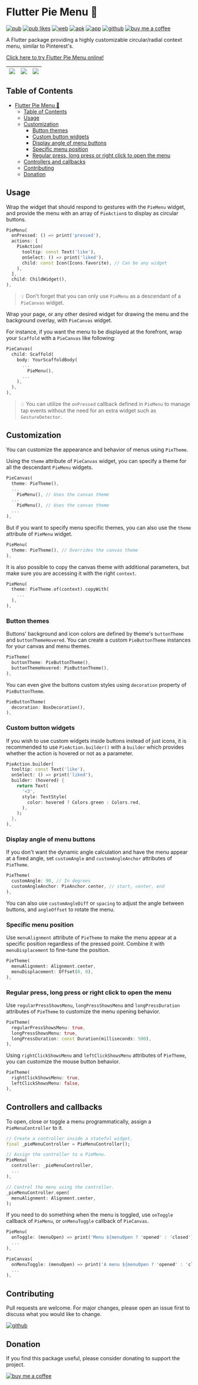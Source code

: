 # Flutter Pie Menu 🥧

[![pub](https://badges.genua.fr/pub/v/pie_menu)](https://pub.dev/packages/pie_menu)
[![pub likes](https://badges.genua.fr/pub/likes/pie_menu)](https://pub.dev/packages/pie_menu)
[![web](https://img.shields.io/badge/live-web&nbsp;demo-white.svg)](https://rasitayaz.github.io/flutter-pie-menu)
[![apk](https://img.shields.io/badge/apk-android&nbsp;demo-teal.svg)](https://github.com/rasitayaz/flutter-pie-menu/raw/showcase/demo/android.zip)
[![app](https://img.shields.io/badge/app-macos&nbsp;demo-blueviolet)](https://github.com/rasitayaz/flutter-pie-menu/raw/showcase/demo/macos.zip)
[![github](https://img.shields.io/badge/github-rasitayaz-red)](https://github.com/rasitayaz)
[![buy me a coffee](https://img.shields.io/badge/buy&nbsp;me&nbsp;a&nbsp;coffee-donate-gold)](https://buymeacoffee.com/rasitayaz)

A Flutter package providing a highly customizable circular/radial context menu, similar to Pinterest's.

[Click here to try Flutter Pie Menu online!](https://rasitayaz.github.io/flutter-pie-menu)

| ![](https://raw.githubusercontent.com/rasitayaz/flutter-pie-menu/showcase/preview/screenshot-1.jpg) | ![](https://raw.githubusercontent.com/rasitayaz/flutter-pie-menu/showcase/preview/example-1.gif) | ![](https://raw.githubusercontent.com/rasitayaz/flutter-pie-menu/showcase/preview/example-2.gif) |
| :-------------------------------------------------------------------------------------------------: | :----------------------------------------------------------------------------------------------: | :----------------------------------------------------------------------------------------------: |

## Table of Contents

- [Flutter Pie Menu 🥧](#flutter-pie-menu-)
  - [Table of Contents](#table-of-contents)
  - [Usage](#usage)
  - [Customization](#customization)
    - [Button themes](#button-themes)
    - [Custom button widgets](#custom-button-widgets)
    - [Display angle of menu buttons](#display-angle-of-menu-buttons)
    - [Specific menu position](#specific-menu-position)
    - [Regular press, long press or right click to open the menu](#regular-press-long-press-or-right-click-to-open-the-menu)
  - [Controllers and callbacks](#controllers-and-callbacks)
  - [Contributing](#contributing)
  - [Donation](#donation)

## Usage

Wrap the widget that should respond to gestures with the `PieMenu` widget, and provide the menu with an array of `PieAction`s to display as circular buttons.

```dart
PieMenu(
  onPressed: () => print('pressed'),
  actions: [
    PieAction(
      tooltip: const Text('like'),
      onSelect: () => print('liked'),
      child: const Icon(Icons.favorite), // Can be any widget
    ),
  ],
  child: ChildWidget(),
),
```

> 💡 Don't forget that you can only use `PieMenu` as a descendant of a `PieCanvas` widget.

Wrap your page, or any other desired widget for drawing the menu and the background overlay, with `PieCanvas` widget.

For instance, if you want the menu to be displayed at the forefront, wrap your `Scaffold` with a `PieCanvas` like following:

```dart
PieCanvas(
  child: Scaffold(
    body: YourScaffoldBody(
      ...
        PieMenu(),
      ...
    ),
  ),
),
```

> 💡 You can utilize the `onPressed` callback defined in `PieMenu` to manage tap events without the need for an extra widget such as `GestureDetector`.

## Customization

You can customize the appearance and behavior of menus using `PieTheme`.

Using the `theme` attribute of `PieCanvas` widget, you can specify a theme for all the descendant `PieMenu` widgets.

```dart
PieCanvas(
  theme: PieTheme(),
  ...
    PieMenu(), // Uses the canvas theme
  ...
    PieMenu(), // Uses the canvas theme
  ...
),
```

But if you want to specify menu specific themes, you can also use the `theme` attribute of `PieMenu` widget.

```dart
PieMenu(
  theme: PieTheme(), // Overrides the canvas theme
),
```

It is also possible to copy the canvas theme with additional parameters, but make sure you are accessing it with the right `context`.

```dart
PieMenu(
  theme: PieTheme.of(context).copyWith(
    ...
  ),
),
```

### Button themes

Buttons' background and icon colors are defined by theme's `buttonTheme` and `buttonThemeHovered`. You can create a custom `PieButtonTheme` instances for your canvas and menu themes.

```dart
PieTheme(
  buttonTheme: PieButtonTheme(),
  buttonThemeHovered: PieButtonTheme(),
),
```

You can even give the buttons custom styles using `decoration` property of `PieButtonTheme`.

```dart
PieButtonTheme(
  decoration: BoxDecoration(),
),
```

### Custom button widgets

If you wish to use custom widgets inside buttons instead of just icons, it is recommended to use `PieAction.builder()` with a `builder` which provides whether the action is hovered or not as a parameter.

```dart
PieAction.builder(
  tooltip: const Text('like'),
  onSelect: () => print('liked'),
  builder: (hovered) {
    return Text(
      '<3',
      style: TextStyle(
        color: hovered ? Colors.green : Colors.red,
      ),
    );
  },
),
```

### Display angle of menu buttons

If you don't want the dynamic angle calculation and have the menu appear at a fixed angle, set `customAngle` and `customAngleAnchor` attributes of `PieTheme`.

```dart
PieTheme(
  customAngle: 90, // In degrees
  customAngleAnchor: PieAnchor.center, // start, center, end
),
```

You can also use `customAngleDiff` or `spacing` to adjust the angle between buttons, and `angleOffset` to rotate the menu.

### Specific menu position

Use `menuAlignment` attribute of `PieTheme` to make the menu appear at a specific position regardless of the pressed point. Combine it with `menuDisplacement` to fine-tune the position.

```dart
PieTheme(
  menuAlignment: Alignment.center,
  menuDisplacement: Offset(0, 0),
),
```

### Regular press, long press or right click to open the menu

Use `regularPressShowsMenu`, `longPressShowsMenu` and `longPressDuration` attributes of `PieTheme` to customize the menu opening behavior.

```dart
PieTheme(
  regularPressShowsMenu: true,
  longPressShowsMenu: true,
  longPressDuration: const Duration(milliseconds: 500),
),
```

Using `rightClickShowsMenu` and `leftClickShowsMenu` attributes of `PieTheme`, you can customize the mouse button behavior.

```dart
PieTheme(
  rightClickShowsMenu: true,
  leftClickShowsMenu: false,
),
```

## Controllers and callbacks

To open, close or toggle a menu programmatically, assign a `PieMenuController` to it.

```dart
// Create a controller inside a stateful widget.
final _pieMenuController = PieMenuController();

// Assign the controller to a PieMenu.
PieMenu(
  controller: _pieMenuController,
  ...
),

// Control the menu using the controller.
_pieMenuController.open(
  menuAlignment: Alignment.center,
);
```

If you need to do something when the menu is toggled, use `onToggle` callback of `PieMenu`, or `onMenuToggle` callback of `PieCanvas`.

```dart
PieMenu(
  onToggle: (menuOpen) => print('Menu ${menuOpen ? 'opened' : 'closed'}'),
  ...
),

PieCanvas(
  onMenuToggle: (menuOpen) => print('A menu ${menuOpen ? 'opened' : 'closed'}'),
  ...
),
```

## Contributing

Pull requests are welcome. For major changes, please open an issue first to discuss what you would like to change.

[![github](https://img.shields.io/badge/github-flutter%20pie%20menu-white)](https://github.com/rasitayaz/flutter-pie-menu)

## Donation

If you find this package useful, please consider donating to support the project.

[![buy me a coffee](https://img.shields.io/badge/buy&nbsp;me&nbsp;a&nbsp;coffee-donate-gold)](https://buymeacoffee.com/rasitayaz)